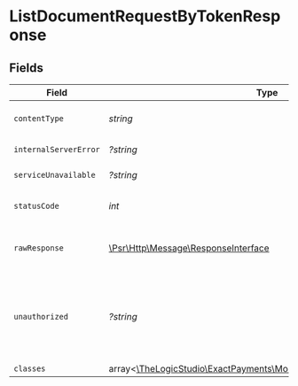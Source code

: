# ListDocumentRequestByTokenResponse


## Fields

| Field                                                                                                          | Type                                                                                                           | Required                                                                                                       | Description                                                                                                    |
| -------------------------------------------------------------------------------------------------------------- | -------------------------------------------------------------------------------------------------------------- | -------------------------------------------------------------------------------------------------------------- | -------------------------------------------------------------------------------------------------------------- |
| `contentType`                                                                                                  | *string*                                                                                                       | :heavy_check_mark:                                                                                             | HTTP response content type for this operation                                                                  |
| `internalServerError`                                                                                          | *?string*                                                                                                      | :heavy_minus_sign:                                                                                             | **Internal Server Error**<br/>                                                                                 |
| `serviceUnavailable`                                                                                           | *?string*                                                                                                      | :heavy_minus_sign:                                                                                             | **Service Unavailable**<br/>                                                                                   |
| `statusCode`                                                                                                   | *int*                                                                                                          | :heavy_check_mark:                                                                                             | HTTP response status code for this operation                                                                   |
| `rawResponse`                                                                                                  | [\Psr\Http\Message\ResponseInterface](https://www.php-fig.org/psr/psr-7/#33-psrhttpmessageresponseinterface)   | :heavy_check_mark:                                                                                             | Raw HTTP response; suitable for custom response parsing                                                        |
| `unauthorized`                                                                                                 | *?string*                                                                                                      | :heavy_minus_sign:                                                                                             | **Unauthorized**\<br/>\<br/>When you'll get `401 Unauthorized` response:<br/>- The Document Request Token is invalid.<br/> |
| `classes`                                                                                                      | array<[\TheLogicStudio\ExactPayments\Models\Operations\ResponseBody](../../Models/Operations/ResponseBody.md)> | :heavy_minus_sign:                                                                                             | **OK**                                                                                                         |